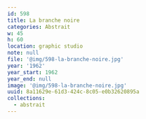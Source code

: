 ```yaml
---
id: 598
title: La branche noire
categories: Abstrait
w: 45
h: 60
location: graphic studio
note: null
file: '@img/598-la-branche-noire.jpg'
year: '1962'
year_start: 1962
year_end: null
image: '@img/598-la-branche-noire.jpg'
uuid: 8a11629e-61d3-424c-8c05-e0b32620895a
collections:
  - abstrait
---
```


